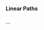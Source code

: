 <link rel="stylesheet" href="{{baseUrl}}/css/textbook.css">

<div class="website-content">

#### Linear Paths

<div id="main">

...

</div>
</div>
